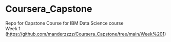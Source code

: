 # Coursera_Capstone
Repo for Capstone Course for IBM Data Science course
<br> Week 1 </br> (https://github.com/manderzzzz/Coursera_Capstone/tree/main/Week%201)
